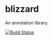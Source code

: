 # blizzard

An annotation library.

[![Build Status](https://travis-ci.org/KyoriPowered/blizzard.svg?branch=master)](https://travis-ci.org/KyoriPowered/blizzard)
